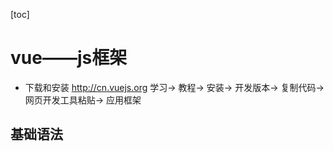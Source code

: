 [toc]

# vue——js框架

* 下载和安装
  http://cn.vuejs.org
  学习-> 教程-> 安装-> 开发版本-> 复制代码-> 网页开发工具粘贴-> 应用框架

## 基础语法

